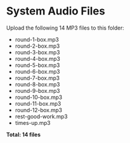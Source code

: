 # System Audio Files

Upload the following 14 MP3 files to this folder:

- round-1-box.mp3
- round-2-box.mp3
- round-3-box.mp3
- round-4-box.mp3
- round-5-box.mp3
- round-6-box.mp3
- round-7-box.mp3
- round-8-box.mp3
- round-9-box.mp3
- round-10-box.mp3
- round-11-box.mp3
- round-12-box.mp3
- rest-good-work.mp3
- times-up.mp3

**Total: 14 files**
